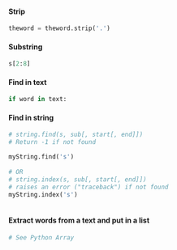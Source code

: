 #### Strip
```python
theword = theword.strip('.')

```

#### Substring
```python
s[2:8]
```

#### Find in text
```python
if word in text:
```

#### Find in string
```python
# string.find(s, sub[, start[, end]])
# Return -1 if not found

myString.find('s')
  
# OR
# string.index(s, sub[, start[, end]])
# raises an error ("traceback") if not found
myString.index('s')
  
```


#### Extract words from a text and put in a list
```python
# See Python Array

```
